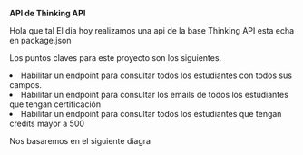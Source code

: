**API de Thinking API**
<p>Hola que tal El dia hoy realizamos una api de la base Thinking API  esta echa en package.json

<p>Los puntos claves para este proyecto son los siguientes.
<li> Habilitar un endpoint para consultar todos los estudiantes con todos sus campos.
<li> Habilitar un endpoint para consultar los emails de todos los estudiantes que tengan certificación
<li> Habilitar un endpoint para consultar todos los estudiantes que tengan credits mayor a 500

Nos basaremos en el siguiente diagra

<img>